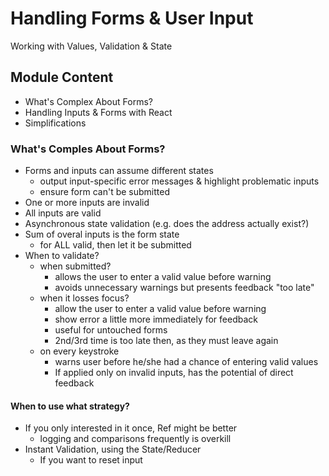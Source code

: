 # Handling Forms & User Input
Working with Values, Validation & State

## Module Content
* What's Complex About Forms?
* Handling Inputs & Forms with React
* Simplifications

### What's Comples About Forms?
* Forms and inputs can assume different states
    * output input-specific error messages & highlight problematic inputs
    * ensure form can't be submitted
* One or more inputs are invalid
* All inputs are valid
* Asynchronous state validation (e.g. does the address actually exist?)
* Sum of overal inputs is the form state
  * for ALL valid, then let it be submitted
* When to validate?
    * when submitted?
        * allows the user to enter a valid value before warning
        * avoids unnecessary warnings but presents feedback "too late"
    * when it losses focus?
        * allow the user to enter a valid value before warning
        * show error a little more immediately for feedback
        * useful for untouched forms
        * 2nd/3rd time is too late then, as they must leave again
    * on every keystroke
        * warns user before he/she had a chance of entering valid values
        * If applied only on invalid inputs, has the potential of direct feedback

#### When to use what strategy? 
* If you only interested in it once, Ref might be better
    * logging and comparisons frequently is overkill
* Instant Validation, using the State/Reducer
    * If you want to reset input